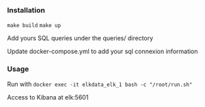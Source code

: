 ### Installation

`make build`
`make up`

Add yours SQL queries under the queries/ directory

Update docker-compose.yml to add your sql connexion information

### Usage

Run with `docker exec -it elkdata_elk_1 bash -c "/root/run.sh"`

Access to Kibana at elk:5601

